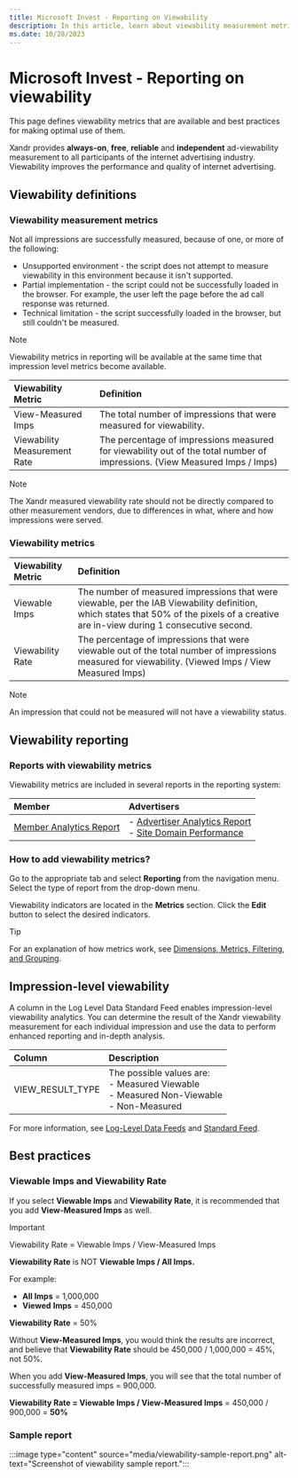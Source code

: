 ```yaml
---
title: Microsoft Invest - Reporting on Viewability
description: In this article, learn about viewability measurement metrics, how to add them, and the best practices for making optimal use of them.
ms.date: 10/28/2023
---
```


# Microsoft Invest - Reporting on viewability

This page defines viewability metrics that are available and best practices for making optimal use of them.

Xandr provides **always-on**, **free**, **reliable** and **independent** ad-viewability measurement to all participants of the internet advertising industry. Viewability improves the performance and quality of internet advertising.

## Viewability definitions

### Viewability measurement metrics

Not all impressions are successfully measured, because of one, or more of the following:

- Unsupported environment - the script does not attempt to measure viewability in this environment because it isn't supported.
- Partial implementation - the script could not be successfully loaded in the browser. For example, the user left the page before the ad call response was returned.
- Technical limitation - the script successfully loaded in the browser, but still couldn't be measured.

> [!NOTE]
> Viewability metrics in reporting will be available at the same time that impression level metrics become available.

| Viewability Metric | Definition |
|:---|:---|
| View-Measured Imps | The total number of impressions that were measured for viewability. |
| Viewability Measurement Rate | The percentage of impressions measured for viewability out of the total number of impressions. (View Measured Imps / Imps) |

> [!NOTE]
> The Xandr measured viewability rate should not be directly compared to other measurement vendors, due to differences in what, where and how impressions were served.

### Viewability metrics

| Viewability Metric | Definition |
|:---|:---|
| Viewable Imps | The number of measured impressions that were viewable, per the IAB Viewability definition, which states that 50% of the pixels of a creative are in-view during 1 consecutive second. |
| Viewability Rate | The percentage of impressions that were viewable out of the total number of impressions measured for viewability. (Viewed Imps / View Measured Imps) |

> [!NOTE]
> An impression that could not be measured will not have a viewability status.

## Viewability reporting

### Reports with viewability metrics

Viewability metrics are included in several reports in the reporting system:

| Member | Advertisers |
|:---|:---|
| [Member Analytics Report](network-analytics-report.md) | - [Advertiser Analytics Report](advertiser-analytics-report.md)<br> - [Site Domain Performance](site-domain-performance.md) |

### How to add viewability metrics?

Go to the appropriate tab and select **Reporting** from the navigation menu. Select the type of report from the drop-down menu.

Viewability indicators are located in the **Metrics** section. Click the **Edit** button to select the desired indicators.

> [!TIP]
> For an explanation of how metrics work, see [Dimensions, Metrics, Filtering, and Grouping](dimensions-metrics-filtering-and-grouping.md).

## Impression-level viewability

A column in the Log Level Data Standard Feed enables impression-level viewability analytics. You can determine the result of the
Xandr viewability measurement for each individual impression and use the data to perform enhanced reporting and in-depth analysis.

| Column | Description |
|:---|:---|
| VIEW_RESULT_TYPE | The possible values are:<br> - Measured Viewable<br> - Measured Non-Viewable<br> - Non-Measured |

For more information, see [Log-Level Data Feeds](../log-level-data/log-level-data-feeds.md) and [Standard Feed](../log-level-data/standard-feed.md).

## Best practices

### Viewable Imps and Viewability Rate

If you select **Viewable Imps** and **Viewability Rate**, it is recommended that you add **View-Measured Imps** as well.

> [!IMPORTANT]
> Viewability Rate = Viewable Imps / View-Measured Imps

**Viewability Rate** is NOT **Viewable Imps / All Imps.**

For example:

- **All Imps** = 1,000,000
- **Viewed** **Imps** = 450,000

**Viewability Rate** = 50%

Without **View-Measured Imps**, you would think the results are incorrect, and believe that **Viewability Rate** should be 450,000 /
1,000,000 = 45%, not 50%.

When you add **View-Measured Imps**, you will see that the total number of successfully measured imps = 900,000.

**Viewability Rate = Viewable Imps / View-Measured Imps** = 450,000 / 900,000 = **50%**

### Sample report

:::image type="content" source="media/viewability-sample-report.png" alt-text="Screenshot of viewability sample report.":::
